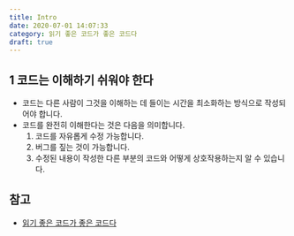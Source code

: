 ```yaml
---
title: Intro
date: 2020-07-01 14:07:33
category: 읽기 좋은 코드가 좋은 코드다
draft: true
---
```


## 1 코드는 이해하기 쉬워야 한다

- 코드는 다른 사람이 그것을 이해하는 데 들이는 시간을 최소화하는 방식으로 작성되어야 합니다.
- 코드를 완전히 이해한다는 것은 다음을 의미합니다.
  1. 코드를 자유롭게 수정 가능합니다.
  2. 버그를 짚는 것이 가능합니다.
  3. 수정된 내용이 작성한 다른 부분의 코드와 어떻게 상호작용하는지 알 수 있습니다.

## 참고

- [읽기 좋은 코드가 좋은 코드다](https://peter-cho.gitbook.io/book/11/undefined-4#one)
